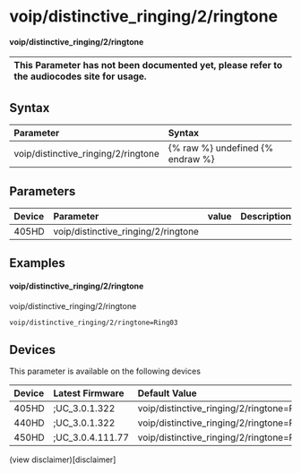 ﻿---
description: voip/distinctive_ringing/2/ringtone
search:
    keywords: ['voip','distinctive_ringing','2','ringtone']
---

# voip/distinctive_ringing/2/ringtone

#### voip/distinctive_ringing/2/ringtone


| This Parameter has not been documented yet, please refer to the audiocodes site for usage.  |
| :--- |

## Syntax
| Parameter | Syntax |
| :--- | :--- |
|voip/distinctive_ringing/2/ringtone | {% raw %} undefined {% endraw %} |

## Parameters
|Device|Parameter|value|Description|
|:---|:---|:---|:---|
| 405HD | voip/distinctive_ringing/2/ringtone |  |  |

## Examples
#### voip/distinctive_ringing/2/ringtone

voip/distinctive_ringing/2/ringtone

```
voip/distinctive_ringing/2/ringtone=Ring03
```

## Devices
This parameter is available on the following devices

| Device | Latest Firmware | Default Value |
|:---|:---|:---|
| 405HD | ;UC_3.0.1.322 | voip/distinctive_ringing/2/ringtone=Ring03 
| 440HD | ;UC_3.0.1.322 | voip/distinctive_ringing/2/ringtone=Ring03 
| 450HD | ;UC_3.0.4.111.77 | voip/distinctive_ringing/2/ringtone=Ring03 

(view disclaimer)[disclaimer]
